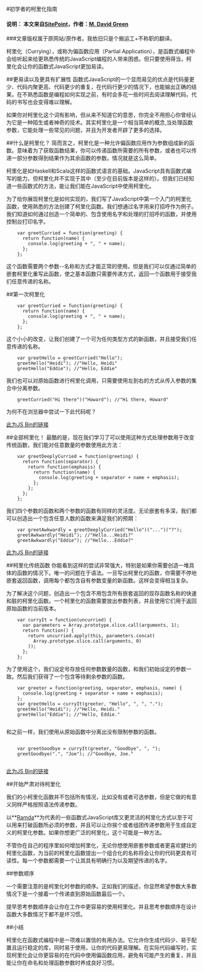 #初学者的柯里化指南

#### **说明：** 本文来自[SitePoint](https://www.sitepoint.com/currying-in-functional-javascript/)，作者：[M. David Green](https://www.sitepoint.com/author/mdavidgreen/)

###文章版权属于原网站/原作者。我依旧只是个搬运工+不称职的翻译。

柯里化（Currying），或称为偏函数应用（Partial Application），是函数式编程中会给听起来给更熟悉传统的JavaScript编程的人带来困惑。但只要使用得当，柯里化会让你的函数式JavaScript更加易读。

##更易读以及更具有扩展性
函数式JavaScript的一个显而易见的优点是代码量更少、代码内聚更高、代码更少的重复，在代码行更少的情况下，也能输出正确的结果。在不熟悉函数是编程如何实现之前，有时会多花一些时间去阅读理解代码，代码的书写也会变得难以理解。

如果你对柯里化这个词有影响，但从来不知道它的意思，你完全不用担心你曾经认为它是一种陌生或者神奇的技术。其实柯里化是一个相当简单的概念,当处理函数参数，它能处理一些常见的问题，并且为开发者开辟了更多的选择。

##什么是柯里化？
简而言之，柯里化是一种允许偏函数应用作为参数组成新的函数。意味着为了获取函数结果，你可以传递函数所需要的所有参数，或者也可以传递一部分参数得到结果作为其余函数的参数。情况就是这么简单。

柯里化是如Haskell和Scala这样的函数式语言的基础。JavaScript具有函数式编写的能力，但柯里化并不实现于其中（至少在目前版本是这样的）。但我们已经知道一些函数式的方法，能让我们能在JavaScript中使用柯里化。

为了给你展现柯里化是如何实现的，我们写了JavaScript中第一个入门的柯里化函数，使用熟悉的方法创建了柯里化函数。我们想通过名字用来打招呼作为例子。我们知道如何通过创造一个简单的、包含使用名字和处理的打招呼的函数，并使用控制台打印名字。

```
	var greetCurried = function(greeting) {
	  return function(name) {
	    console.log(greeting + ", " + name);
	  };
	};
```

这个函数需要两个参数--名称和方式才能正常的使用。但是我们可以仅通过简单的嵌套柯里化重写此函数，使之基本函数只需要传递方式，返回一个函数用于接受我们任意传递的名称。

##第一次柯里化

```
	var greetCurried = function(greeting) {
	  return function(name) {
	    console.log(greeting + ", " + name);
	  };
	};

```

这个小小的改变，让我们创建了一个可为任何类型方式的新函数，并且接受我们任意传递的名称。

```
	var greetHello = greetCurried("Hello");
	greetHello("Heidi"); //"Hello, Heidi"
	greetHello("Eddie"); //"Hello, Eddie"
```

我们也可以对原始函数进行柯里化调用，只需要使用左到右的方式从传入参数的集合中分离参数。

```
	greetCurried("Hi there")("Howard"); //"Hi there, Howard"
```

为何不在浏览器中尝试一下此代码呢？

[此为JS Bin的链接]()

##全部柯里化！
最酷的是，现在我们学习了可以使用这种方式处理参数用于改变传统函数，我们能对任意数量的参数使用此方法：

```
	var greetDeeplyCurried = function(greeting) {
	  return function(separator) {
	    return function(emphasis) {
	      return function(name) {
	        console.log(greeting + separator + name + emphasis);
	      };
	    };
	  };
	};

```

我们四个参数的函数和两个参数的函数有同样的灵活度。无论嵌套有多深，我们都可以创造出一个包含任意人数的函数来满足我们的预期：

```
	var greetAwkwardly = greetDeeplyCurried("Hello")("...")("?");
	greetAwkwardly("Heidi"); //"Hello...Heidi?"
	greetAwkwardly("Eddie"); //"Hello...Eddie?"
```

[此为JS Bin的链接]()

##柯里化传统函数
你能看到这样的尝试非常强大，特别是如果你需要创造一堆具体的函数的情况下。唯一的问题在于语法。一旦写出柯里化的函数，你需要不停地嵌套返回函数，调用每个都包含自有参数变量的新函数。这样会变得相当复杂。

为了解决这个问题，创造出一个包含不用包含所有嵌套返回的现存函数名称的快速和脏的柯里化函数。一个柯里化的函数需要放出参数列表，并且使用它们用于返回原始函数的当前版本。

```
	var curryIt = function(uncurried) {
	  var parameters = Array.prototype.slice.call(arguments, 1);
	  return function() {
	    return uncurried.apply(this, parameters.concat(
	      Array.prototype.slice.call(arguments, 0)
	    ));
	  };
	};

```
为了使用这个，我们设定号存放任何参数数量的函数，和我们初始设定的参数一致。然后我们获得了一个包含等待剩余参数的函数。

```
	var greeter = function(greeting, separator, emphasis, name) {
	  console.log(greeting + separator + name + emphasis);
	};
	var greetHello = curryIt(greeter, "Hello", ", ", ".");
	greetHello("Heidi"); //"Hello, Heidi."
	greetHello("Eddie"); //"Hello, Eddie."


```
和之前一样，我们使用从原始函数中分离出没有限制参数的函数。

```

	var greetGoodbye = curryIt(greeter, "Goodbye", ", ");
	greetGoodbye(".", "Joe"); //"Goodbye, Joe."
	

```
[此为JS Bin的链接]()

##开始严肃对待柯里化

我们的小柯里化函数并不包括所有情况，比如没有或者可选参数，但是它做的有意义同样严格按照语法传递参数。

以**[Ramda](https://ramdajs.com/)**为代表的一些函数式JavaScript库又更灵活的柯里化方式以至于可以用来打破函数所必须的参数，并且可以让你挨个或者组团传递参数用于生成自定义的柯里化参数。如果你想更广泛的柯里化，这个可能是一种方法。

不管你在自己的程序里如何增加柯里化，无论你想使用嵌套参数或者更喜欢健壮的柯里化函数，为当前的柯里化函数提出一个组合化的名称将会让你的代码更具有可读性。每一个参数都需要一个让其具有明确行为以及期望传递的名字。

##参数顺序

一个需要注意的是柯里化时参数的顺序。正如我们的描述，你显然希望参数大多数情况下是一个接着一个传递直到原始函数最后一个。

提早思考参数顺序会让你在工作中更容易的使用柯里化。并且思考参数顺序在设计函数大多数情况下都不是坏习惯。

##小结

柯里化在函数式编程中是一项难以置信的有用办法。它允许你生成代码少、易于配置且运行稳定的库，同时易于使用，让你的代码更易理解。在实际代码编写时，实现柯里化会让你更容易的在代码中使用偏函数应用，避免有可能产生的重复，并且能让你在命名和处理函数参数时养成良好习惯。
